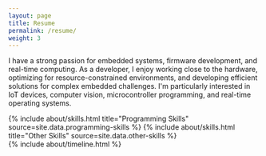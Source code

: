 ```yaml
---
layout: page
title: Resume
permalink: /resume/
weight: 3
---
```


I have a strong passion for embedded systems, firmware development, and 
real-time computing. As a developer, I enjoy working close to the hardware, optimizing for resource-constrained environments,
and developing efficient solutions for complex embedded challenges. I'm particularly interested in IoT devices, computer vision, microcontroller programming,
and real-time operating systems.


<div class="row">
{% include about/skills.html title="Programming Skills" source=site.data.programming-skills %}
{% include about/skills.html title="Other Skills" source=site.data.other-skills %}
</div>

<div class="row">
{% include about/timeline.html %}
</div>